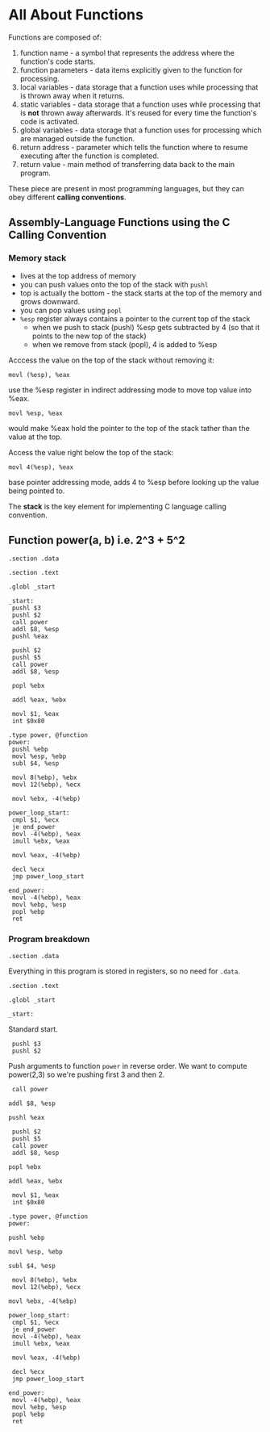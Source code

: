 # All About Functions

Functions are composed of:
1. function name - a symbol that represents the address where the function's code starts.
2. function parameters - data items explicitly given to the function for processing.
3. local variables - data storage that a function uses while processing that is thrown away when it returns.
4. static variables - data storage that a function uses while processing that is **not** thrown away afterwards.
It's reused for every time the function's code is activated.
5. global variables - data storage that a function uses for processing which are managed outside the function.
6. return address - parameter which tells the function where to resume executing after the function is completed.
7. return value - main method of transferring data back to the main program.

These piece are present in most programming languages, but they can obey different **calling conventions**.

## Assembly-Language Functions using the C Calling Convention

### Memory stack
* lives at the top address of memory
* you can push values onto the top of the stack with `pushl`
* top is actually the bottom - the stack starts at the top of the memory and grows downward.
* you can pop values using `popl`
* `%esp` register always contains a pointer to the current top of the stack
  * when we push to stack (pushl) %esp gets subtracted by 4 (so that it points to the new top of the stack)
  * when we remove from stack (popl), 4 is added to %esp

Acccess the value on the top of the stack without removing it:
```assembly
movl (%esp), %eax
```
use the %esp register in indirect addressing mode to move top value into %eax.

```assembly
movl %esp, %eax
```
would make %eax hold the pointer to the top of the stack tather than the value at the top.

Access the value right below the top of the stack:
```assembly
movl 4(%esp), %eax
```
base pointer addressing mode, adds 4 to %esp before looking up the value being pointed to.

The **stack** is the key element for implementing C language calling convention.

## Function power(a, b) i.e. 2^3 + 5^2

```assembly
.section .data

.section .text

.globl _start

_start:
 pushl $3           
 pushl $2           
 call power         
 addl $8, %esp      
 pushl %eax         

 pushl $2
 pushl $5
 call power
 addl $8, %esp

 popl %ebx          
                    
 addl %eax, %ebx    
                    
 movl $1, %eax
 int $0x80

.type power, @function
power:
 pushl %ebp             
 movl %esp, %ebp        
 subl $4, %esp          

 movl 8(%ebp), %ebx     
 movl 12(%ebp), %ecx    

 movl %ebx, -4(%ebp)    

power_loop_start:
 cmpl $1, %ecx          
 je end_power
 movl -4(%ebp), %eax    
 imull %ebx, %eax        
                        
 movl %eax, -4(%ebp)    

 decl %ecx              
 jmp power_loop_start

end_power:
 movl -4(%ebp), %eax    
 movl %ebp, %esp        
 popl %ebp              
 ret
```

### Program breakdown

```assembly
.section .data
```
Everything in this program is stored in registers, so no need for `.data`.

```assembly
.section .text

.globl _start

_start:
```
Standard start.

```assembly
 pushl $3           
 pushl $2 
```
Push arguments to function `power` in reverse order. We want to compute power(2,3) so we're pushing first 3 and then 2.

```assembly
 call power    
```

```assembly
addl $8, %esp
```

```assembly
pushl %eax
```

```assembly
 pushl $2
 pushl $5
 call power
 addl $8, %esp
```

```assembly
popl %ebx
```

```assembly
addl %eax, %ebx
```

```assembly
 movl $1, %eax
 int $0x80
```

```assembly
.type power, @function
power:
```

```assembly
pushl %ebp
```

```assembly
movl %esp, %ebp
```

```assembly
subl $4, %esp
```

```assembly
 movl 8(%ebp), %ebx     
 movl 12(%ebp), %ecx  
```

```assembly
movl %ebx, -4(%ebp)   
```

```assembly
power_loop_start:
 cmpl $1, %ecx          
 je end_power
 movl -4(%ebp), %eax    
 imull %ebx, %eax        
                        
 movl %eax, -4(%ebp)    

 decl %ecx              
 jmp power_loop_start
```

```assembly
end_power:
 movl -4(%ebp), %eax    
 movl %ebp, %esp        
 popl %ebp              
 ret
```





